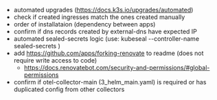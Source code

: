 - automated upgrades (https://docs.k3s.io/upgrades/automated)
- check if created ingresses match the ones created manually
- order of installataion (dependency between apps)
- confirm if dns records created by external-dns have expected IP
- automated sealed-secrets logic (use: kubeseal --controller-name sealed-secrets <args>)
- add https://github.com/apps/forking-renovate to readme (does not require write access to code)
  - https://docs.renovatebot.com/security-and-permissions/#global-permissions
- confirm if otel-collector-main (3_helm_main.yaml) is required or has duplicated config from other collectors